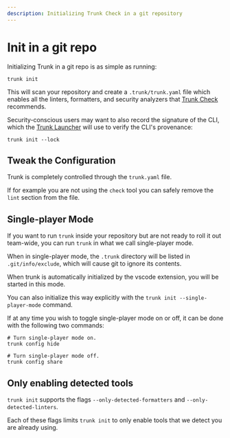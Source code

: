 ```yaml
---
description: Initializing Trunk Check in a git repository
---
```


# Init in a git repo

Initializing Trunk in a git repo is as simple as running:

```shell
trunk init
```

This will scan your repository and create a `.trunk/trunk.yaml` file which enables all the linters, formatters, and security analyzers that [Trunk Check](../../check.md) recommends.

Security-conscious users may want to also record the signature of the CLI, which the [Trunk Launcher](../../reference/components.md#trunk-launcher) will use to verify the CLI's provenance:

```shell
trunk init --lock
```

## Tweak the Configuration

Trunk is completely controlled through the `trunk.yaml` file.

If for example you are not using the `check` tool you can safely remove the `lint` section from the file.

## Single-player Mode

If you want to run `trunk` inside your repository but are not ready to roll it out team-wide, you can run `trunk` in what we call single-player mode.

When in single-player mode, the `.trunk` directory will be listed in `.git/info/exclude`, which will cause git to ignore its contents.

When trunk is automatically initialized by the vscode extension, you will be started in this mode.

You can also initialize this way explicitly with the `trunk init --single-player-mode` command.

If at any time you wish to toggle single-player mode on or off, it can be done with the following two commands:

```shell
# Turn single-player mode on.
trunk config hide
```

```shell
# Turn single-player mode off.
trunk config share
```

## Only enabling detected tools

`trunk init` supports the flags `--only-detected-formatters` and `--only-detected-linters`.

Each of these flags limits `trunk init` to only enable tools that we detect you are already using.

